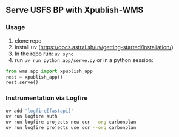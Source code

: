 ## Serve USFS BP with Xpublish-WMS

### Usage

1. clone repo
2. install uv (<https://docs.astral.sh/uv/getting-started/installation/>)
3. In the repo run: `uv sync`
4. run `uv run python app/serve.py`
   or in a python session:

```python
from wms.app import xpublish_app
rest = xpublish_app()
rest.serve()
```

### Instrumentation via Logfire

```bash
uv add 'logfire[fastapi]' 
uv run logfire auth
uv run logfire projects new ocr --org carbonplan 
uv run logfire projects use ocr --org carbonplan
```
